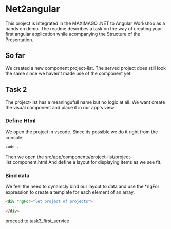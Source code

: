 # Net2angular

This project is integrated in the MAXIMAGO .NET to Angular Workshop as a hands on demo.
The readme describes a task on the way of creating your first angular application while acompanying the Structure of the Presentation.

## So far
We created a new component project-list. The served project does still look the same since we haven't made use of the component yet.

## Task 2
The project-list has a meaningufull name but no logic at all. We want create the visual component and place it in our app's view

### Define Html
We open the project in vscode. Since its possible we do it right from the console
```bash
code .
```
Then we open the src/app/components/project-list/project-list.component.html
And define a layout for displaying items as we see fit.

### Bind data
We feel the need to dynamcly bind our layout to data and use the *ngFor expression to create a template for each element of an array.

```html
<div *ngFor="let project of projects">
  ...
</div>
```
proceed to task3_first_service
